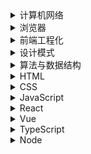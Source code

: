 <details>
  <summary>计算机网络</summary>

  * [x] 计算机网络基础
  * [x] 网络安全
  * [x] DNS
  * [x] HTTP
  * [x] TCP
  * [x] WebSocket
</details>
<details>
  <summary>浏览器</summary>

  * [x] 本地存储
  * [x] 从输入URL到页面呈现
  * [x] 跨域
  * [x] 垃圾回收
  * [x] 浏览器缓存
  * [x] 性能优化
  * [x] 重排和重绘
  * [x] LRU 缓存淘汰策略
</details>
<details>
  <summary>前端工程化</summary>

  * [x] webpack
  * [x] babel
  * [x] eslint
  * [x] prettier
  * [x] vscode
  * [x] git
</details>
<details>
  <summary>设计模式</summary>

  * [x] 单例
</details>
<details>
  <summary>算法与数据结构</summary>

  * [x] 数组
</details>
<details>
  <summary>HTML</summary>

  * [x] 数组
</details>
<details>
  <summary>CSS</summary>

  * [x] 数组
</details>

<details>
  <summary>JavaScript</summary>

  * [x] 数组
</details>
<details>
  <summary>React</summary>

  * [x] 数组
</details>
<details>
  <summary>Vue</summary>

  * [x] 数组
</details>

<details>
  <summary>TypeScript</summary>

  * [x] 数组
</details>
<details>
  <summary>Node</summary>

  * [x] 数组
</details>




